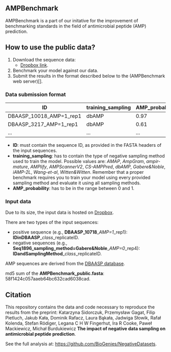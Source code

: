 ## AMPBenchmark

AMPBenchmark is a part of our initative for the improvement of benchmarking standards in the field of antimicrobial peptide (AMP) prediction.

## How to use the public data?

1. Download the sequence data: 
    - [Dropbox link](https://www.dropbox.com/s/uz731rguekt4ysx/AMPBenchmark_public.fasta?dl=0).
2. Benchmark your model against our data.
3. Submit the results in the format described below to the (AMPBenchmark web server)[].

### Data submission format

| ID                      | training_sampling |AMP_probability |
|-------------------------|-------------------|----------------|
| DBAASP_10018_AMP=1_rep1 | dbAMP             |0.97            |
| DBAASP_3217_AMP=1_rep1  | dbAMP             |0.61            |
| ...                     | ...               |...             |


 - **ID**: must contain the sequence ID, as provided in the FASTA headers of the input sequences. 
 - **training_sampling**: has to contain the type of negative sampling method used to train the model. Possible values are: *AMAP*, *AmpGram*, *ampir-mature*, *AMPlify*, *AMPScannerV2*, *CS-AMPPred*, *dbAMP*, *Gabere&Noble*, *iAMP-2L*, *Wang-et-al*, *Witten&Witten*. Remember that a proper benchmark requires you to train your model using every provided sampling method and evaluate it using all sampling methods.
 - **AMP_probability**: has to be in the range between 0 and 1.

### Input data

Due to its size, the input data is hosted on [Dropbox](https://www.dropbox.com/s/uz731rguekt4ysx/AMPBenchmark_public.fasta?dl=0).

There are two types of the input sequences:

 - positive sequence (e.g., **DBAASP_10718**\_*AMP=1*\_rep1): **IDinDBAASP**\_*class*\_replicateID.
 - negative sequences (e.g., **Seq1896_sampling\_method=Gabere&Noble**\_*AMP=0*\_rep4): **IDandSamplingMethod**\_*class*\_replicateID.
 
AMP sequences are derived from the [DBAASP database](https://dbaasp.org/).

md5 sum of the **AMPBenchmark_public.fasta**: 58f1424c057aaeb64bc632cad6038cad.

## Citation

This repository contains the data and code necessary to reproduce the results from the preprint: Katarzyna Sidorczuk, Przemysław Gagat, Filip Pietluch, Jakub Kała, Dominik Rafacz, Laura Bąkała, Jadwiga Słowik, Rafał Kolenda, Stefan Rödiger, Legana C H W Fingerhut, Ira R Cooke, Paweł Mackiewicz, Michał Burdukiewicz **The impact of negative data sampling on antimicrobial peptide prediction**.

See the full analysis at: https://github.com/BioGenies/NegativeDatasets.
